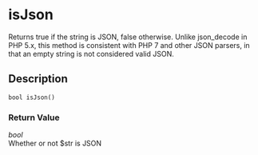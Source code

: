 # isJson
Returns true if the string is JSON, false otherwise. Unlike json_decode
in PHP 5.x, this method is consistent with PHP 7 and other JSON parsers,
in that an empty string is not considered valid JSON.

## Description
`bool isJson()`


### Return Value
_bool_  
Whether or not $str is JSON